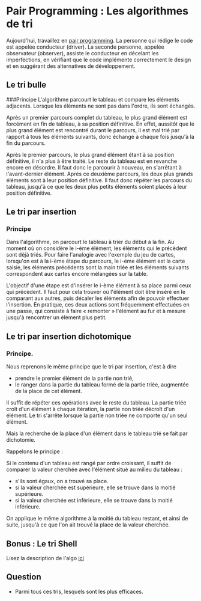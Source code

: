 # Pair Programming : Les algorithmes de tri

Aujourd'hui, travaillez en [pair programming](https://fr.wikipedia.org/wiki/Programmation_en_bin%C3%B4me).
La personne qui rédige le code est appelée conducteur (driver). La seconde personne, appelée observateur (observer), assiste le conducteur en décelant les imperfections, en vérifiant que le code implémente correctement le design et en suggérant des alternatives de développement.

## Le tri bulle
###Principe
L'algorithme parcourt le tableau et compare les éléments adjacents. Lorsque les éléments ne sont pas dans l'ordre, ils sont échangés.

Après un premier parcours complet du tableau, le plus grand élément est forcément en fin de tableau, à sa position définitive. En effet, aussitôt que le plus grand élément est rencontré durant le parcours, il est mal trié par rapport à tous les éléments suivants, donc échangé à chaque fois jusqu'à la fin du parcours.

Après le premier parcours, le plus grand élément étant à sa position définitive, il n'a plus à être traité. Le reste du tableau est en revanche encore en désordre. Il faut donc le parcourir à nouveau, en s'arrêtant à l'avant-dernier élément. Après ce deuxième parcours, les deux plus grands éléments sont à leur position définitive. Il faut donc répéter les parcours du tableau, jusqu'à ce que les deux plus petits éléments soient placés à leur position définitive.

## Le tri par insertion
### Principe
Dans l'algorithme, on parcourt le tableau à trier du début à la fin. Au moment où on considère le i-ème élément, les éléments qui le précèdent sont déjà triés. Pour faire l'analogie avec l'exemple du jeu de cartes, lorsqu'on est à la i-ème étape du parcours, le i-ème élément est la carte saisie, les éléments précédents sont la main triée et les éléments suivants correspondent aux cartes encore mélangées sur la table.

L'objectif d'une étape est d'insérer le i-ème élément à sa place parmi ceux qui précèdent. Il faut pour cela trouver où l'élément doit être inséré en le comparant aux autres, puis décaler les éléments afin de pouvoir effectuer l'insertion. En pratique, ces deux actions sont fréquemment effectuées en une passe, qui consiste à faire « remonter » l'élément au fur et à mesure jusqu'à rencontrer un élément plus petit.

## Le tri par insertion dichotomique
### Principe.

Nous reprenons le même principe que le tri par insertion, c'est à dire

* prendre le premier élément de la partie non trié,
* le ranger dans la partie du tableau formé de la partie triée, augmentée de la place de cet élément.

Il suffit de répéter ces opérations avec le reste du tableau. La partie triée croît d'un élément à chaque itération, la partie non triée décroît d'un élément. Le tri s'arrête lorsque la partie non triée ne comporte qu'un seul élément.

Mais la recherche de la place d'un élément dans le tableau trié se fait par dichotomie.

Rappelons le principe :

Si le contenu d'un tableau est rangé par ordre croissant, il suffit de comparer la valeur cherchée avec l'élément situé au milieu du tableau :
* s'ils sont égaux, on a trouvé sa place.
* si la valeur cherchée est supérieure, elle se trouve dans la moitié supérieure.
* si la valeur cherchée est inférieure, elle se trouve dans la moitié inférieure.

On applique le même algorithme à la moitié du tableau restant, et ainsi de suite, jusqu'à ce que l'on ait trouvé la place de la valeur  	cherchée. 

## Bonus : Le tri Shell
Lisez la description de l'algo [ici](https://fr.wikipedia.org/wiki/Tri_de_Shell)

## Question
* Parmi tous ces tris, lesquels sont les plus efficaces.
